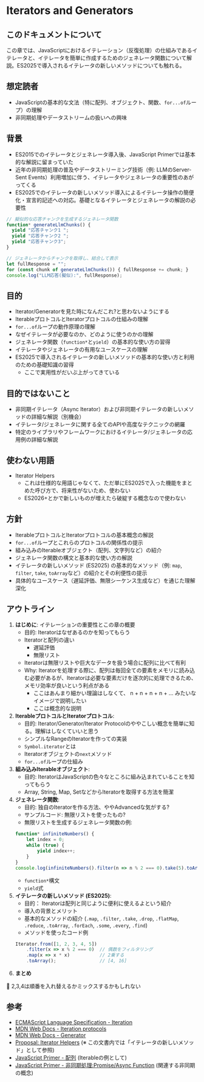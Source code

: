 # Iterators and Generators

## このドキュメントについて

<!-- イテレータとジェネレータの基本的な概念、使い方、および関連するプロトコルについて解説します。 -->

この章では、JavaScriptにおけるイテレーション（反復処理）の仕組みであるイテレータと、イテレータを簡単に作成するためのジェネレータ関数について解説。ES2025で導入されるイテレータの新しいメソッドについても触れる。

## 想定読者

<!-- JavaScript Primerの読者層をベースに、この章を読む上で必要な知識を記述 -->

- JavaScriptの基本的な文法（特に配列、オブジェクト、関数、`for...of`ループ）の理解
- 非同期処理やデータストリームの扱いへの興味

## 背景

<!-- なぜこの章を追加するのか、技術的な背景や必要性を記述 -->

- ES2015でのイテレータとジェネレータ導入後、JavaScript Primerでは基本的な解説に留まっていた
- 近年の非同期処理の普及やデータストリーミング技術（例: LLMのServer-Sent Events）利用増加に伴う、イテレータやジェネレータの重要性のあがってくる
- ES2025でのイテレータの新しいメソッド導入によるイテレータ操作の簡便化・宣言的記述への対応。基礎となるイテレータとジェネレータの解説の必要性

```js
// 擬似的な応答チャンクを生成するジェネレータ関数
function* generateLlmChunks() {
  yield "応答チャンク1 ";
  yield "応答チャンク2 ";
  yield "応答チャンク3";
}

// ジェネレータからチャンクを取得し、結合して表示
let fullResponse = "";
for (const chunk of generateLlmChunks()) { fullResponse += chunk; }
console.log("LLM応答(擬似):", fullResponse);
```

## 目的

<!-- この章を読むことで読者が何を学べるか、達成できることを記述 -->

- Iterator/Generatorを見た時になんだこれ?と思わないようにする
- IterableプロトコルとIteratorプロトコルの仕組みの理解
- `for...of`ループの動作原理の理解
- なぜイテレータが必要なのか、どのように使うのかの理解
- ジェネレータ関数（`function*`と`yield`）の基本的な使い方の習得
- イテレータやジェネレータの有用なユースケースの理解
- ES2025で導入されるイテレータの新しいメソッドの基本的な使い方と利用のための基礎知識の習得
    - ここで実用性がだいぶ上がってきている

## 目的ではないこと

<!-- この章で扱わない範囲を明確にする -->

- 非同期イテレータ（Async Iterator）および非同期イテレータの新しいメソッドの詳細な解説（別機会）
- イテレータ/ジェネレータに関する全てのAPIや高度なテクニックの網羅
- 特定のライブラリやフレームワークにおけるイテレータ/ジェネレータの応用例の詳細な解説

## 使わない用語

- Iterator Helpers
    - これは仕様的な用語じゃなくて、ただ単にES2025で入った機能をまとめた呼び方で、将来性がないため、使わない
    - ES2026+とかで新しいものが増えたら破綻する概念なので使わない

## 方針

<!-- どのような構成や順序で解説を進めるか -->

- IterableプロトコルとIteratorプロトコルの基本概念の解説
- `for...of`ループとこれらのプロトコルの関係性の提示
- 組み込みのIterableオブジェクト（配列、文字列など）の紹介
- ジェネレータ関数の構文と基本的な使い方の解説
- イテレータの新しいメソッド (ES2025) の基本的なメソッド（例: `map`, `filter`, `take`, `toArray`など）の紹介とその利便性の提示
- 具体的なユースケース（遅延評価、無限シーケンス生成など）を通じた理解深化

## アウトライン
<!-- 章全体の構成案 -->

1.  **はじめに**: イテレーションの重要性とこの章の概要
    - 目的: Iteratorはなぜあるのかを知ってもらう
    - Iteratorと配列の違い
       - 遅延評価
       - 無限リスト
    - Iteratorは無限リストや巨大なデータを扱う場合に配列に比べて有利
    - Why: Iteratorを処理する際に、配列は毎回全ての要素をメモリに読み込む必要があるが、Iteratorは必要な要素だけを逐次的に処理できるため、メモリ効率が良いという利点がある
      - ここはあんまり細かい理論はしなくて、 n + n + n + n + ... みたいなイメージで説明したい
      - ここは概念的な説明
2.  **IterableプロトコルとIteratorプロトコル**:
    - 目的: Iterator/Generator/Iterator Protocolのややこしい概念を簡単に知る。理解はしなくていいと思う
    - シンプルなRangeのIteratorを作っての実装
    - `Symbol.iterator`とは
    - Iteratorオブジェクトの`next`メソッド
    - `for...of`ループの仕組み
3.  **組み込みIterableオブジェクト**:
    - 目的: IteratorはJavaScriptの色々なところに組み込まれていることを知ってもらう
    - Array, String, Map, SetなどからIteratorを取得する方法を簡潔
4.  **ジェネレータ関数**:
    - 目的: 独自のIteratorを作る方法、ややAdvancedな気がする?
    - サンプルコード: 無限リストを使ったもの?
    - 無限リストを生成するジェネレータ関数の例:
    ```js
    function* infiniteNumbers() {
        let index = 0;
        while (true) {
            yield index++;
        }
    }
    console.log(infiniteNumbers().filter(n => n % 2 === 0).take(5).toArray()); // [0, 2, 4, 6, 8]
    ```
    - `function*`構文
    - `yield`式
5.  **イテレータの新しいメソッド (ES2025)**:
    - 目的： Iteratorは配列と同じように便利に使えるよという紹介
    - 導入の背景とメリット
    - 基本的なメソッドの紹介 (`.map`, `.filter`, `.take`, `.drop`, `.flatMap`, `.reduce`, `.toArray`, `.forEach`, `.some`, `.every`, `.find`)
    - メソッドを使ったコード例
    ```js
    Iterator.from([1, 2, 3, 4, 5])  
        .filter(x => x % 2 === 0)  // 偶数をフィルタリング  
        .map(x => x * x)           // 2乗する  
        .toArray();                // [4, 16]
    ```
6.  **まとめ**

:memo: 2,3,4は順番を入れ替えるかミックスするかもしれない

## 参考

<!-- 関連する仕様やドキュメントへのリンク -->

- [ECMAScript Language Specification - Iteration](https://tc39.es/ecma262/#sec-iteration)
- [MDN Web Docs - Iteration protocols](https://developer.mozilla.org/ja/docs/Web/JavaScript/Reference/Iteration_protocols)
- [MDN Web Docs - Generator](https://developer.mozilla.org/ja/docs/Web/JavaScript/Reference/Global_Objects/Generator)
- [Proposal: Iterator Helpers](https://github.com/tc39/proposal-iterator-helpers) (※ この文書内では「イテレータの新しいメソッド」として参照)
- [JavaScript Primer - 配列](https://jsprimer.net/basic/array/) (Iterableの例として)
- [JavaScript Primer - 非同期処理:Promise/Async Function](https://jsprimer.net/basic/async/) (関連する非同期の概念)
